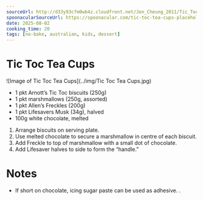 ```yaml
---
sourceUrl: http://d33y93cfm0wb4z.cloudfront.net/Jen_Cheung_2011/Tic_Toc_teacups/toc.228.jpg
spoonacularSourceUrl: https://spoonacular.com/tic-toc-tea-cups-placeholder
date: 2025-08-02
cooking_time: 20
tags: [no-bake, australian, kids, dessert]
---
```

# Tic Toc Tea Cups 

![Image of Tic Toc Tea Cups](../img/Tic Toc Tea Cups.jpg)

- 1 pkt Arnott’s Tic Toc biscuits (250g)  
- 1 pkt marshmallows (250g, assorted)  
- 1 pkt Allen’s Freckles (200g)  
- 1 pkt Lifesavers Musk (34g), halved  
- 100g white chocolate, melted

1. Arrange biscuits on serving plate.  
2. Use melted chocolate to secure a marshmallow in centre of each biscuit.  
3. Add Freckle to top of marshmallow with a small dot of chocolate.  
4. Add Lifesaver halves to side to form the “handle.”

# Notes
- If short on chocolate, icing sugar paste can be used as adhesive. . 
